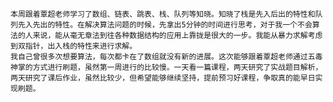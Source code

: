     本周跟着覃超老师学习了数组、链表、跳表、栈、队列等知晓。知晓了栈是先入后出的特性和队列先入先出的特性。在解决算法问题的时候，先拿出5分钟的时间进行思考，对于我一个不会算法的人来说，能从毫无章法到往各种数据结构的应用上靠拢是很大的一步。我能从暴力求解考虑到双指针，出入栈的特性来进行求解。
    我自己曾很多次想要算法，每次都卡在了数组就没有新的进展。这次能够跟着覃超老师通过五毒神掌的方式进行刷题，虽然第一周进行的比较慢。一天看一篇课程，两天研究了实战题目解析，两天研究了课后作业，虽然比较少，但希望能够继续坚持，提前预习好课程，争取真的能早日实现刷题。